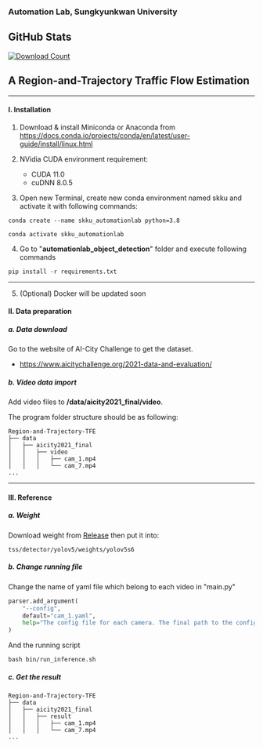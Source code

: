 ### Automation Lab, Sungkyunkwan University

## GitHub Stats
[![Download Count](https://img.shields.io/github/downloads/SKKU-AutoLab-VSW/RnT-TFE/total.svg?style=for-the-badge)](https://github.com/SKKU-AutoLab-VSW/RnT-TFE/releases)

## A Region-and-Trajectory Traffic Flow Estimation 

---

#### I. Installation

1. Download & install Miniconda or Anaconda from https://docs.conda.io/projects/conda/en/latest/user-guide/install/linux.html


2. NVidia CUDA environment requirement:
    * CUDA 11.0
    * cuDNN 8.0.5


3. Open new Terminal, create new conda environment named skku and activate it with following commands:
```shell
conda create --name skku_automationlab python=3.8

conda activate skku_automationlab
```

4. Go to "**automationlab_object_detection**" folder and execute following commands
```shell
pip install -r requirements.txt
```
---

5. (Optional) Docker will be updated soon

#### II. Data preparation

##### a. Data download

Go to the website of AI-City Challenge to get the dataset.

- https://www.aicitychallenge.org/2021-data-and-evaluation/

##### b. Video data import

Add video files to **/data/aicity2021_final/video**.
   
The program folder structure should be as following:

```
Region-and-Trajectory-TFE
├── data
│   ├── aicity2021_final
│   │   ├── video
│   │   │   ├── cam_1.mp4
│   │   │   └── cam_7.mp4
...
```

---

#### III. Reference

##### a. Weight 

Download weight from [Release](https://github.com/SKKU-AutoLab-VSW/Region-and-Trajectory-TFE/releases/tag/v1.0.0-alpha) then put it into:
```
tss/detector/yolov5/weights/yolov5s6
```

##### b. Change running file

Change the name of yaml file which belong to each video in "main.py"

```python
parser.add_argument(
	"--config",
	default="cam_1.yaml",
	help="The config file for each camera. The final path to the config file is: TSS/data/[dataset]/configs/[config]/"
)
```

And the running script

```shell
bash bin/run_inference.sh
```

##### c. Get the result

```
Region-and-Trajectory-TFE
├── data
│   ├── aicity2021_final
│   │   ├── result
│   │   │   ├── cam_1.mp4
│   │   │   └── cam_7.mp4
...
```
